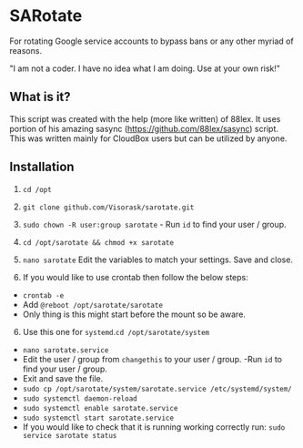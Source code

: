 # SARotate
For rotating Google service accounts to bypass bans or any other myriad of reasons.

"I am not a coder. I have no idea what I am doing. Use at your own risk!"

## What is it?
This script was created with the help (more like written) of 88lex. It uses portion of his amazing sasync (https://github.com/88lex/sasync) script. This was written mainly for CloudBox users but can be utilized by anyone.

## Installation
1. `cd /opt` 

2. `git clone github.com/Visorask/sarotate.git`

3. `sudo chown -R user:group sarotate` - Run `id` to find your user / group.

4. `cd /opt/sarotate && chmod +x sarotate`

5. `nano sarotate` Edit the variables to match your settings. Save and close.

5. If you would like to use crontab then follow the below steps:
  - `crontab -e`
  - Add `@reboot /opt/sarotate/sarotate`
  - Only thing is this might start before the mount so be aware.
  
6. Use this one for `systemd`.`cd /opt/sarotate/system`
  - `nano sarotate.service`
  - Edit the user / group from `changethis` to your user / group. -Run `id` to find your user / group. 
  - Exit and save the file. 
  - `sudo cp /opt/sarotate/system/sarotate.service /etc/systemd/system/`
  - `sudo systemctl daemon-reload`
  - `sudo systemctl enable sarotate.service`
  - `sudo systemctl start sarotate.service`
  - If you would like to check that it is running working correctly run: `sudo service sarotate status`


